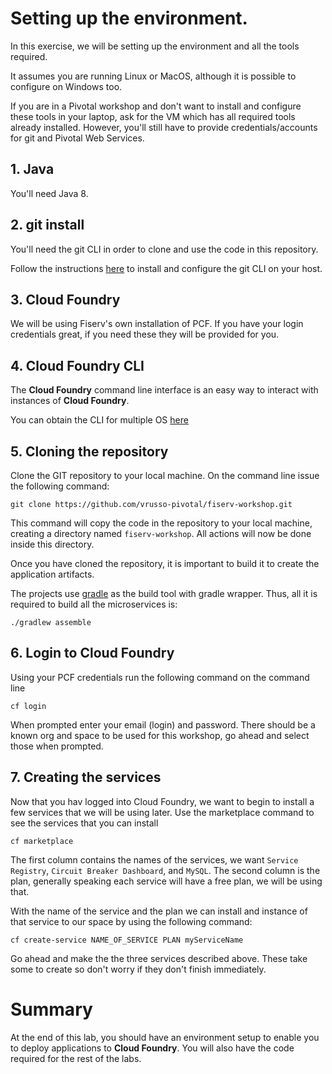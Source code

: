 # Setting up the environment.

In this exercise, we will be setting up the environment and all the tools required.

It assumes you are running Linux or MacOS, although it is possible to configure on Windows too.

If you are in a Pivotal workshop and don't want to install and configure these tools in your laptop, ask for the VM which has all required tools already installed. However, you'll still have to provide credentials/accounts for git and Pivotal Web Services.

## 1. Java

You'll need Java 8.

## 2. git install

You'll need the git CLI in order to clone and use the code in this repository.

Follow the instructions [here](https://help.github.com/articles/set-up-git/#platform-mac) to install and configure the git CLI on your host.


## 3. Cloud Foundry

We will be using Fiserv's own installation of PCF. If you have your login credentials great, if you need these they will be provided for you.

## 4. Cloud Foundry CLI

The **Cloud Foundry** command line interface is an easy way to interact with instances of **Cloud Foundry**.

You can obtain the CLI for multiple OS [here](https://github.com/cloudfoundry/cli)

## 5. Cloning the repository

Clone the GIT repository to your local machine. On the command line issue the following command:
```
git clone https://github.com/vrusso-pivotal/fiserv-workshop.git
```

This command will copy the code in the repository to your local machine, creating a directory named `fiserv-workshop`. All actions will now be done inside this directory.

Once you have cloned the repository, it is important to build it to create the application artifacts.

The projects use [gradle](http://gradle.org) as the build tool with gradle wrapper. Thus, all it is required to build all the microservices is:
```
./gradlew assemble
```


## 6. Login to Cloud Foundry

Using your PCF credentials run the following command on the command line
```
cf login
```

When prompted enter your email (login) and password. There should be a known org and space to be used for this workshop, go ahead and select those when prompted.

## 7. Creating the services

Now that you hav logged into Cloud Foundry, we want to begin to install a few services that we will be using later. Use the marketplace command to see the services that you can install
```
cf marketplace
```

The first column contains the names of the services, we want `Service Registry`, `Circuit Breaker Dashboard`, and `MySQL`. The second column is the plan, generally speaking each service will have a free plan, we will be using that.

With the name of the service and the plan we can install and instance of that service to our space by using the following command:
```
cf create-service NAME_OF_SERVICE PLAN myServiceName
```

Go ahead and make the the three services described above. These take some to create so don't worry if they don't finish immediately.


# Summary

At the end of this lab, you should have an environment setup to enable you to deploy applications to **Cloud Foundry**. You will also have the code required for the rest of the labs.
